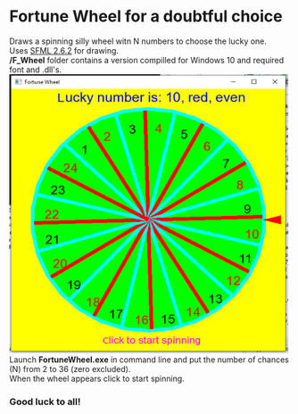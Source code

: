 <H1>Fortune Wheel for a doubtful choice</H1>
Draws a spinning silly wheel witn N numbers to choose the lucky one.<BR>
Uses <A href="https://www.sfml-dev.org/download/">SFML 2.6.2</A> for drawing.<BR>
<B>/F_Wheel</B> folder contains a version compilled for Windows 10 and required font and .dll's.</BR>
<img src="f_wheel.png" width="500" height="500" >
Launch <B>FortuneWheel.exe</B> in command line and put the number of chances (N) from 2 to 36 (zero excluded). <BR>
When the wheel appears click to start spinning.<BR>
<H3>Good luck to all!</H3>
